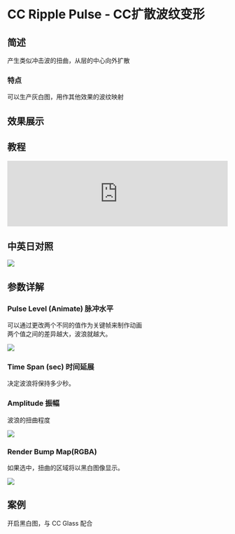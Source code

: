 # CC Ripple Pulse - CC扩散波纹变形

## 简述

产生类似冲击波的扭曲，从层的中心向外扩散

### 特点

可以生产灰白图，用作其他效果的波纹映射

## 效果展示

## 教程

<iframe src="https://player.bilibili.com/player.html?bvid=BV1e34y1X7Vj&page=75&high_quality=1" width="100%" allowfullscreen="allowfullscreen" frameborder="0"></iframe>

## 中英日对照

![](https://mir.yuelili.com/wp-content/uploads/user/AE/effects/AE-Effects-Distort-CC_Ripple_Pulse.png)

## 参数详解

### Pulse Level (Animate) 脉冲水平

可以通过更改两个不同的值作为关键帧来制作动画  
两个值之间的差异越大，波浪就越大。

![](https://cdn.yuelili.com/20211222181036.gif)

### Time Span (sec) 时间延展

决定波浪将保持多少秒。

### Amplitude 振幅

波浪的扭曲程度

![](https://cdn.yuelili.com/20211222181331.png)

### Render Bump Map(RGBA)

如果选中，扭曲的区域将以黑白图像显示。

![](https://cdn.yuelili.com/20211222181539.png)

## 案例

开启黑白图，与 CC Glass 配合

